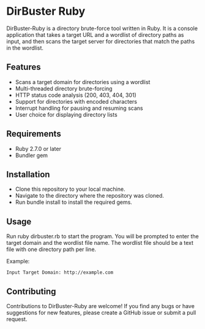 # DirBuster Ruby

DirBuster-Ruby is a directory brute-force tool written in Ruby. It is a console application that takes a target URL and a wordlist of directory paths as input, and then scans the target server for directories that match the paths in the wordlist.

## Features

- Scans a target domain for directories using a wordlist
- Multi-threaded directory brute-forcing
- HTTP status code analysis (200, 403, 404, 301)
- Support for directories with encoded characters
- Interrupt handling for pausing and resuming scans
- User choice for displaying directory lists

## Requirements

- Ruby 2.7.0 or later
- Bundler gem

## Installation

- Clone this repository to your local machine.
- Navigate to the directory where the repository was cloned.
- Run bundle install to install the required gems.

## Usage

Run ruby dirbuster.rb to start the program. You will be prompted to enter the target domain and the wordlist file name. The wordlist file should be a text file with one directory path per line.

Example:

```
Input Target Domain: http://example.com
```

## Contributing

Contributions to DirBuster-Ruby are welcome! If you find any bugs or have suggestions for new features, please create a GitHub issue or submit a pull request.
